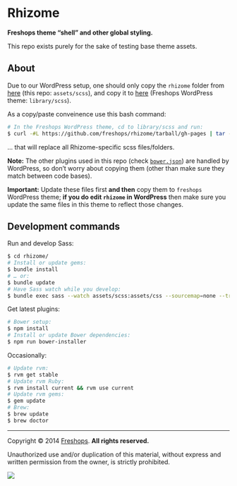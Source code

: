 # Rhizome

**Freshops theme “shell” and other global styling.**

This repo exists purely for the sake of testing base theme assets.

## About

Due to our WordPress setup, one should only copy the `rhizome` folder from [here](https://github.com/freshops/rhizome/tree/master/assets/scss) (this repo: `assets/scss`), and copy it to [here](https://github.com/freshops/freshops/tree/master/library/scss) (Freshops WordPress theme: `library/scss`).

As a copy/paste conveinence use this bash command:

```bash
# In the Freshops WordPress theme, cd to library/scss and run:
$ curl -#L https://github.com/freshops/rhizome/tarball/gh-pages | tar -xzv --strip-components 3 --include=*./assets/scss
```

… that will replace all Rhizome-specific scss files/folders.

**Note:** The other plugins used in this repo (check [`bower.json`](bower.json)) are handled by WordPress, so don’t worry about copying them (other than make sure they match between code bases).

**Important:** Update these files first **and then** copy them to `freshops` WordPress theme; **if you do edit `rhizome` in WordPress** then make sure you update the same files in this theme to reflect those changes.

## Development commands

Run and develop Sass:

```bash
$ cd rhizome/
# Install or update gems:
$ bundle install
# … or:
$ bundle update
# Have Sass watch while you develop:
$ bundle exec sass --watch assets/scss:assets/css --sourcemap=none --trace
```

Get latest plugins:

```bash
# Bower setup:
$ npm install
# Install or update Bower dependencies:
$ npm run bower-installer
```

Occasionally:

```bash
# Update rvm:
$ rvm get stable
# Update rvm Ruby:
$ rvm install current && rvm use current
# Update rvm gems:
$ gem update
# Brew:
$ brew update
$ brew doctor
```

---

Copyright © 2014 [Freshops](http://freshops.com/). **All rights reserved.**

Unauthorized use and/or duplication of this material, without express and written permission from the owner, is strictly prohibited.

<img src="https://github.global.ssl.fastly.net/images/icons/emoji/octocat.png">

